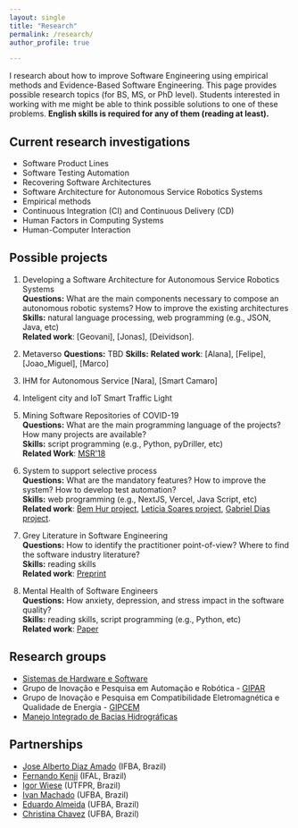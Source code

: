 ```yaml
---
layout: single
title: "Research"
permalink: /research/
author_profile: true

---
```


I research about how to improve Software Engineering using empirical methods and Evidence-Based Software Engineering. This page provides possible research topics (for BS, MS, or PhD level). Students interested in working with me might be able to think possible solutions to one of these problems. **English skills is required for any of them (reading at least).**

## Current research investigations
* Software Product Lines
* Software Testing Automation
* Recovering Software Architectures
* Software Architecture for Autonomous Service Robotics Systems
* Empirical methods 
* Continuous Integration (CI) and Continuous Delivery (CD)
* Human Factors in Computing Systems
* Human-Computer Interaction

## Possible projects

1. Developing a Software Architecture for Autonomous Service Robotics Systems<br>
**Questions:** What are the main components necessary to compose an autonomous robotic systems? How to improve the existing architectures <br>
**Skills:** natural language processing, web programming (e.g., JSON, Java, etc)<br>
**Related work**: [Geovani], [Jonas], [Deividson].

1. Metaverso
**Questions:** TBD
**Skills:**
**Related work**: [Alana], [Felipe], [Joao_Miguel], [Marco]

1. IHM for Autonomous Service [Nara], [Smart Camaro]

1. Inteligent city and IoT Smart Traffic Light

1. Mining Software Repositories of COVID-19<br>
**Questions:** What are the main programming language of the projects? How many projects are available?<br>
**Skills:** script programming (e.g., Python, pyDriller, etc)<br>
**Related Work**: [MSR'18](http://gustavopinto.github.io/lost+found/msr2018b.pdf)

1. System to support selective process<br>
**Questions:** What are the mandatory features? How to improve the system? How to develop test automation?<br>
**Skills:** web programming (e.g., NextJS, Vercel, Java Script, etc)<br>
**Related work**: [Bem Hur project](https://github.com/crescenciolima/pos-web), [Leticia Soares project](https://github.com/crescenciolima/pos-web), [Gabriel Dias project](https://github.com/crescenciolima/pos-web).

1. Grey Literature in Software Engineering<br>
**Questions:** How to identify the practitioner point-of-view? Where to find the software industry literature?<br>
**Skills:** reading skills<br>
**Related work**: [<i class="fa fa-fw fa-file-pdf" aria-hidden="true"></i>Preprint](https://arxiv.org/abs/2104.13435)<br/>

1. Mental Health of Software Engineers<br>
**Questions:** How anxiety, depression, and stress impact in the software quality?<br>
**Skills:** reading skills, script programming (e.g., Python, etc)<br>
**Related work**: [<i class="fa fa-fw fa-file-pdf" aria-hidden="true"></i>Paper](https://www.iiis.org/cds2008/cd2008sci/MEI2008/PapersPdf/M205IP.pdf)<br/>

<!-- 1. Lay-offs in Software Engineering and Software Development industry due to COVID-19<br>
**Questions:** TBD.<br>
**Skills:** reading skills<br>
**Related work**: TBD. -->

## Research groups
* [Sistemas de Hardware e Software](http://dgp.cnpq.br/dgp/espelhogrupo/6746371546732470)
* Grupo de Inovação e Pesquisa em Automação e Robótica - [GIPAR](http://dgp.cnpq.br/dgp/espelhogrupo/2614433331383732)
* Grupo de Inovação e Pesquisa em Compatibilidade Eletromagnética e Qualidade de Energia - [GIPCEM](http://dgp.cnpq.br/dgp/espelhogrupo/9223181441639201) 
* [Manejo Integrado de Bacias Hidrográficas](http://dgp.cnpq.br/dgp/espelhogrupo/4004675122424528)

## Partnerships
* [Jose Alberto Diaz Amado](https://gipar.ifba.edu.br/jose/) (IFBA, Brazil)
* [Fernando Kenji](https://fkenjikamei.github.io/) (IFAL, Brazil)
* [Igor Wiese](http://igorwiese.com/) (UTFPR, Brazil)
* [Ivan Machado](https://sites.google.com/view/ivanmachado) (UFBA, Brazil)
* [Eduardo Almeida](https://computacao.ufba.br/pt-br/eduardo-santana-de-almeida) (UFBA, Brazil)
* [Christina Chavez](https://computacao.ufba.br/pt-br/christina-von-flach-garcia-chavez) (UFBA, Brazil)